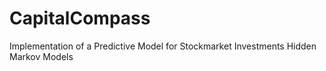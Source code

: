 # CapitalCompass
Implementation of a Predictive Model for Stockmarket Investments
Hidden Markov Models
